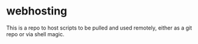 # webhosting

This is a repo to host scripts to be pulled and used remotely, either as a git repo or via shell magic.
